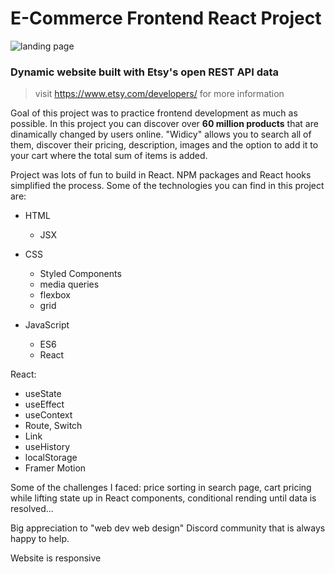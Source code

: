 # E-Commerce Frontend React Project

![landing page](https://i.ibb.co/HgrgT7H/Screenshot-104.png")

### Dynamic website built with Etsy's open REST API data
> visit https://www.etsy.com/developers/ for more information

Goal of this project was to practice frontend development as much as possible.
In this project you can discover over **60 million products** that are dinamically 
changed by users online. "Widicy" allows you to search all of them, discover their
pricing, description, images and the option to add it to your cart where the total sum of items is added.

Project was lots of fun to build in React. 
NPM packages and React hooks simplified the process. 
Some of the technologies you can find in this project are: 
* HTML 
  - JSX
  
* CSS
  - Styled Components
  - media queries 
  - flexbox
  - grid
  
 * JavaScript
   - ES6
   - React
  
  React:
   - useState
   - useEffect
   - useContext
   - Route, Switch
   - Link
   - useHistory
   - localStorage
   - Framer Motion
    
Some of the challenges I faced: price sorting in search page, cart pricing while lifting state up in React components,
conditional rending until data is resolved...

Big appreciation to "web dev web design" Discord community that is always happy to help. 

Website is responsive
